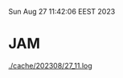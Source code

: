 Sun Aug 27 11:42:06 EEST 2023
# JAM
<a href='./cache/202308/27_11.log'>./cache/202308/27_11.log</a>
